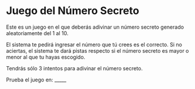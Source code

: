 <h1>Juego del Número Secreto</h1>

<p>Este es un juego en el que deberás adivinar un número secreto generado aleatoriamente del 1 al 10.</p>
<p>El sistema te pedirá ingresar el número que tú crees es el correcto. Si no aciertas, el sistema te dará pistas respecto si el número secreto es mayor o menor al que tu hayas escogido.</p>
<p>Tendrás sólo 3 intentos para adivinar el número secreto.</p>
<p>Prueba el juego en: _____ </p>
